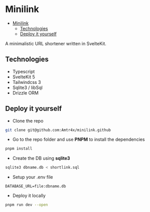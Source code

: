 # Minilink

- [Minilink](#minilink)
  - [Technologies](#technologies)
  - [Deploy it yourself](#deploy-it-yourself)

A minimalistic URL shortener written in SvelteKit.

## Technologies

- Typescript
- SvelteKit 5
- Tailwindcss 3
- Sqlite3 / libSql
- Drizzle ORM

## Deploy it yourself

- Clone the repo

```bash
git clone git@github.com:Amtr4x/minilink.github
```

- Go to the repo folder and use **PNPM** to install the dependencies

```bash
pnpm install
```

- Create the DB using **sqlite3**

```bash
sqlite3 dbname.db < shortlink.sql
```

- Setup your .env file

```.env
DATABASE_URL=file:dbname.db
```

- Deploy it locally

```bash
pnpm run dev --open
```
